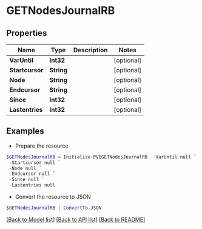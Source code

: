 # GETNodesJournalRB
## Properties

Name | Type | Description | Notes
------------ | ------------- | ------------- | -------------
**VarUntil** | **Int32** |  | [optional] 
**Startcursor** | **String** |  | [optional] 
**Node** | **String** |  | [optional] 
**Endcursor** | **String** |  | [optional] 
**Since** | **Int32** |  | [optional] 
**Lastentries** | **Int32** |  | [optional] 

## Examples

- Prepare the resource
```powershell
$GETNodesJournalRB = Initialize-PVEGETNodesJournalRB  -VarUntil null `
 -Startcursor null `
 -Node null `
 -Endcursor null `
 -Since null `
 -Lastentries null
```

- Convert the resource to JSON
```powershell
$GETNodesJournalRB | ConvertTo-JSON
```

[[Back to Model list]](../README.md#documentation-for-models) [[Back to API list]](../README.md#documentation-for-api-endpoints) [[Back to README]](../README.md)

